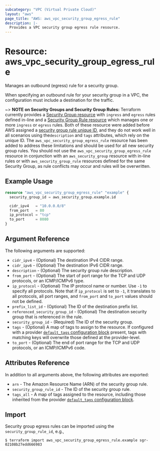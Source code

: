 ```yaml
---
subcategory: "VPC (Virtual Private Cloud)"
layout: "aws"
page_title: "AWS: aws_vpc_security_group_egress_rule"
description: |-
  Provides a VPC security group egress rule resource.
---
```


# Resource: aws_vpc_security_group_egress_rule

Manages an outbound (egress) rule for a security group.

When specifying an outbound rule for your security group in a VPC, the configuration must include a destination for the traffic.

~> **NOTE on Security Groups and Security Group Rules:** Terraform currently provides a [Security Group resource](security_group.html) with `ingress` and `egress` rules defined in-line and a [Security Group Rule resource](security_group_rule.html) which manages one or more `ingress` or
`egress` rules. Both of these resource were added before AWS assigned a [security group rule unique ID](https://docs.aws.amazon.com/AWSEC2/latest/UserGuide/security-group-rules.html), and they do not work well in all scenarios using the`description` and `tags` attributes, which rely on the unique ID.
The `aws_vpc_security_group_egress_rule` resource has been added to address these limitations and should be used for all new security group rules.
You should not use the `aws_vpc_security_group_egress_rule` resource in conjunction with an `aws_security_group` resource with in-line rules or with `aws_security_group_rule` resources defined for the same Security Group, as rule conflicts may occur and rules will be overwritten.

## Example Usage

```terraform
resource "aws_vpc_security_group_egress_rule" "example" {
  security_group_id = aws_security_group.example.id

  cidr_ipv4   = "10.0.0.0/8"
  from_port   = 80
  ip_protocol = "tcp"
  to_port     = 8080
}
```

## Argument Reference

The following arguments are supported:

* `cidr_ipv4` - (Optional) The destination IPv4 CIDR range.
* `cidr_ipv6` - (Optional) The destination IPv6 CIDR range.
* `description` - (Optional) The security group rule description.
* `from_port` - (Optional) The start of port range for the TCP and UDP protocols, or an ICMP/ICMPv6 type.
* `ip_protocol` - (Optional) The IP protocol name or number. Use `-1` to specify all protocols. Note that if `ip_protocol` is set to `-1`, it translates to all protocols, all port ranges, and `from_port` and `to_port` values should not be defined.
* `prefix_list_id` - (Optional) The ID of the destination prefix list.
* `referenced_security_group_id` - (Optional) The destination security group that is referenced in the rule.
* `security_group_id` - (Required) The ID of the security group.
* `tags` - (Optional) A map of tags to assign to the resource. If configured with a provider [`default_tags` configuration block](https://registry.terraform.io/providers/hashicorp/aws/latest/docs#default_tags-configuration-block) present, tags with matching keys will overwrite those defined at the provider-level.
* `to_port` - (Optional) The end of port range for the TCP and UDP protocols, or an ICMP/ICMPv6 code.

## Attributes Reference

In addition to all arguments above, the following attributes are exported:

* `arn` - The Amazon Resource Name (ARN) of the security group rule.
* `security_group_rule_id` - The ID of the security group rule.
* `tags_all` - A map of tags assigned to the resource, including those inherited from the provider [`default_tags` configuration block](https://registry.terraform.io/providers/hashicorp/aws/latest/docs#default_tags-configuration-block).

## Import

Security group egress rules can be imported using the `security_group_rule_id`, e.g.,

```
$ terraform import aws_vpc_security_group_egress_rule.example sgr-02108b27edd666983
```
